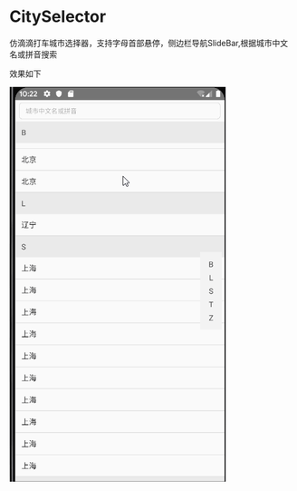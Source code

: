 # CitySelector
仿滴滴打车城市选择器，支持字母首部悬停，侧边栏导航SlideBar,根据城市中文名或拼音搜索

效果如下

![img](https://github.com/hujlin/CitySelector/blob/master/%E4%BB%BF%E6%BB%B4%E6%BB%B4%E5%9F%8E%E5%B8%82%E9%80%89%E6%8B%A9%E5%99%A8.gif)
